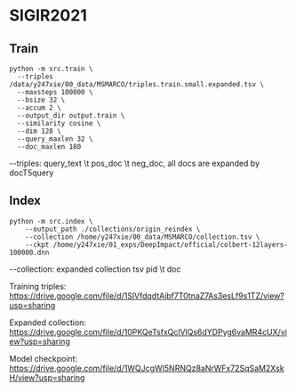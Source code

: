 # SIGIR2021


## Train

```
python -m src.train \
  --triples /data/y247xie/00_data/MSMARCO/triples.train.small.expanded.tsv \ 
  --maxsteps 100000 \
  --bsize 32 \
  --accum 2 \
  --output_dir output.train \
  --similarity cosine \
  --dim 128 \
  --query_maxlen 32 \
  --doc_maxlen 180
```
--triples: 
query_text \t pos_doc \t neg_doc, all docs are expanded by docT5query

## Index
``` 
python -m src.index \
    --output_path ./collections/origin_reindex \
    --collection /home/y247xie/00_data/MSMARCO/collection.tsv \
    --ckpt /home/y247xie/01_exps/DeepImpact/official/colbert-12layers-100000.dnn
```
--collection:
expanded collection tsv
pid \t doc

Training triples:
https://drive.google.com/file/d/1SlVfdqdtAjbf7T0tnaZ7As3esLf9s1TZ/view?usp=sharing

Expanded collection:
https://drive.google.com/file/d/10PKQeTsfxQclVlQs6dYDPyg6vaMR4cUX/view?usp=sharing

Model checkpoint:
https://drive.google.com/file/d/1WQJcgWI5NRNQz8aNrWFx72SqSaM2XskH/view?usp=sharing

